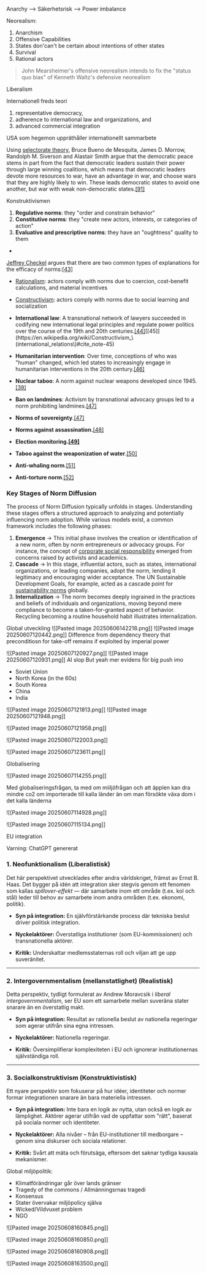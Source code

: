 


Anarchy --> Säkerhetsrisk --> Power imbalance


Neorealism:

1. Anarchism
2. Offensive Capabilities
3. States don'can't be certain about intentions of other states
4. Survival
5. Rational actors


> John Mearsheimer's offensive neorealism intends to fix the "status quo bias" of Kenneth Waltz's defensive neorealism





Liberalism


Internationell freds teori
1. representative democracy, 
2. adherence to international law and organizations, and 
3. advanced commercial integration



USA som hegemon uppräthåller internationellt sammarbete


[](https://en.wikipedia.org/wiki/Democratic_peace_theory#cite_note-FOOTNOTELeVeckNarang2017-93)

Using [selectorate theory](https://en.wikipedia.org/wiki/Selectorate_theory "Selectorate theory"), Bruce Bueno de Mesquita, James D. Morrow, Randolph M. Siverson and Alastair Smith argue that the democratic peace stems in part from the fact that democratic leaders sustain their power through large winning coalitions, which means that democratic leaders devote more resources to war, have an advantage in war, and choose wars that they are highly likely to win. These leads democratic states to avoid one another, but war with weak non-democratic states.[[91]](https://en.wikipedia.org/wiki/Democratic_peace_theory#cite_note-FOOTNOTEde_MesquitaMorrowSiversonSmith1999-94)



Konstruktivismen

1. **Regulative norms**: they "order and constrain behavior"
2. **Constitutive norms**: they "create new actors, interests, or categories of action"
3. **Evaluative and prescriptive norms**: they have an "oughtness" quality to them



- [](https://en.wikipedia.org/wiki/Constructivism_\(international_relations\)#cite_note-:22-42)

[Jeffrey Checkel](https://en.wikipedia.org/wiki/Jeffrey_Checkel "Jeffrey Checkel") argues that there are two common types of explanations for the efficacy of norms:[[43]](https://en.wikipedia.org/wiki/Constructivism_\(international_relations\)#cite_note-43)

- [Rationalism](https://en.wikipedia.org/wiki/Rationalism "Rationalism"): actors comply with norms due to coercion, cost-benefit calculations, and material incentives
- [Constructivism](https://en.wikipedia.org/wiki/Constructivism_\(philosophy_of_science\) "Constructivism (philosophy of science)"): actors comply with norms due to social learning and socialization



- **International law**: A transnational network of lawyers succeeded in codifying new international legal principles and regulate power politics over the course of the 19th and 20th centuries.[[44]](https://en.wikipedia.org/wiki/Constructivism_\(international_relations\)#cite_note-44)[[45]](https://en.wikipedia.org/wiki/Constructivism_\(international_relations\)#cite_note-45)
- **Humanitarian intervention**: Over time, conceptions of who was "human" changed, which led states to increasingly engage in humanitarian interventions in the 20th century.[[46]](https://en.wikipedia.org/wiki/Constructivism_\(international_relations\)#cite_note-46)
- **Nuclear taboo**: A norm against nuclear weapons developed since 1945.[[39]](https://en.wikipedia.org/wiki/Constructivism_\(international_relations\)#cite_note-:5-39)
- **Ban on landmines**: Activism by transnational advocacy groups led to a norm prohibiting landmines.[[47]](https://en.wikipedia.org/wiki/Constructivism_\(international_relations\)#cite_note-jstor-47)
- **Norms of sovereignty**.[[47]](https://en.wikipedia.org/wiki/Constructivism_\(international_relations\)#cite_note-jstor-47)
- **Norms against assassination.**[[48]](https://en.wikipedia.org/wiki/Constructivism_\(international_relations\)#cite_note-:02-48)
- **Election monitoring.[[49]](https://en.wikipedia.org/wiki/Constructivism_\(international_relations\)#cite_note-49)**
- **Taboo against the weaponization of water**.[[50]](https://en.wikipedia.org/wiki/Constructivism_\(international_relations\)#cite_note-50)
- **Anti-whaling norm**.[[51]](https://en.wikipedia.org/wiki/Constructivism_\(international_relations\)#cite_note-51)
- **Anti-torture norm**.[[52]](https://en.wikipedia.org/wiki/Constructivism_\(international_relations\)#cite_note-52)



### Key Stages of Norm Diffusion

The process of Norm Diffusion typically unfolds in stages. Understanding these stages offers a structured approach to analyzing and potentially influencing norm adoption. While various models exist, a common framework includes the following phases:

1. **Emergence** → This initial phase involves the creation or identification of a new norm, often by norm entrepreneurs or advocacy groups. For instance, the concept of [corporate social responsibility](https://pollution.sustainability-directory.com/term/corporate-social-responsibility/) emerged from concerns raised by activists and academics.
2. **Cascade** → In this stage, influential actors, such as states, international organizations, or leading companies, adopt the norm, lending it legitimacy and encouraging wider acceptance. The UN Sustainable Development Goals, for example, acted as a cascade point for [sustainability norms](https://pollution.sustainability-directory.com/term/sustainability-norms/) globally.
3. **Internalization** → The norm becomes deeply ingrained in the practices and beliefs of individuals and organizations, moving beyond mere compliance to become a taken-for-granted aspect of behavior. Recycling becoming a routine household habit illustrates internalization.




Global utveckling
![[Pasted image 20250606142218.png]]
![[Pasted image 20250607120442.png]]
Difference from dependency theory that preconditiosn for take-off remains if exploited by imperial power

![[Pasted image 20250607120927.png]]
![[Pasted image 20250607120931.png]]
AI slop
But yeah mer evidens för big push imo
- Soviet Union
- North Korea (in the 60s)
- South Korea
- China
- India


![[Pasted image 20250607121813.png]]
![[Pasted image 20250607121948.png]]

![[Pasted image 20250607121958.png]]

![[Pasted image 20250607122003.png]]



![[Pasted image 20250607123611.png]]



Globalisering

![[Pasted image 20250607114255.png]]


Med globaliseringsfrågan, ta med om miiljöfrågan och att äpplen kan dra mindre co2 om importerade till kalla länder än om man försökte växa dom i det kalla länderna


![[Pasted image 20250607114928.png]]

![[Pasted image 20250607115134.png]]






EU integration

Varning: ChatGPT genererat
### 1. **Neofunktionalism** (Liberalistisk)

Det här perspektivet utvecklades efter andra världskriget, främst av Ernst B. Haas. Det bygger på idén att integration sker stegvis genom ett fenomen som kallas _spillover-effekt_ — där samarbete inom ett område (t.ex. kol och stål) leder till behov av samarbete inom andra områden (t.ex. ekonomi, politik).

- **Syn på integration:** En självförstärkande process där tekniska beslut driver politisk integration.
    
- **Nyckelaktörer:** Överstatliga institutioner (som EU-kommissionen) och transnationella aktörer.
    
- **Kritik:** Underskattar medlemsstaternas roll och viljan att ge upp suveränitet.
    

---

### 2. **Intergovernmentalism (mellanstatlighet)** (Realistisk)

Detta perspektiv, tydligt formulerat av Andrew Moravcsik i _liberal intergovernmentalism_, ser EU som ett samarbete mellan suveräna stater snarare än en överstatlig makt.

- **Syn på integration:** Resultat av rationella beslut av nationella regeringar som agerar utifrån sina egna intressen.
    
- **Nyckelaktörer:** Nationella regeringar.
    
- **Kritik:** Översimplifierar komplexiteten i EU och ignorerar institutionernas självständiga roll.
    

---

### 3. **Socialkonstruktivism** (Konstruktivistisk)

Ett nyare perspektiv som fokuserar på hur idéer, identiteter och normer formar integrationen snarare än bara materiella intressen.

- **Syn på integration:** Inte bara en logik av nytta, utan också en logik av lämplighet. Aktörer agerar utifrån vad de uppfattar som "rätt", baserat på sociala normer och identiteter.
    
- **Nyckelaktörer:** Alla nivåer – från EU-institutioner till medborgare – genom sina diskurser och sociala relationer.
    
- **Kritik:** Svårt att mäta och förutsäga, eftersom det saknar tydliga kausala mekanismer.




Global miljöpolitik: 

- Klimatförändringar går över lands gränser
- Tragedy of the commons / Allmänningsrnas tragedi
- Konsensus
- Stater övervakar miljöpolicy själva
- Wicked/Vildvuxet problem
- NGO

![[Pasted image 20250608160845.png]]

![[Pasted image 20250608160850.png]]

![[Pasted image 20250608160908.png]]


![[Pasted image 20250608163500.png]]

